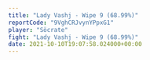 ```yaml
---
title: "Lady Vashj - Wipe 9 (68.99%)"
reportCode: "9VghCRJvynYPpxG1"
player: "Söcrate"
fight: "Lady Vashj - Wipe 9 (68.99%)"
date: 2021-10-10T19:07:58.024000+00:00
---
```

